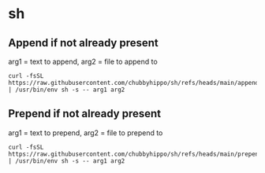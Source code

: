 # sh
## Append if not already present
arg1 = text to append, arg2 = file to append to
```shell
curl -fsSL https://raw.githubusercontent.com/chubbyhippo/sh/refs/heads/main/append.sh | /usr/bin/env sh -s -- arg1 arg2
```
## Prepend if not already present
arg1 = text to prepend, arg2 = file to prepend to
```shell
curl -fsSL https://raw.githubusercontent.com/chubbyhippo/sh/refs/heads/main/prepend.sh | /usr/bin/env sh -s -- arg1 arg2
```
